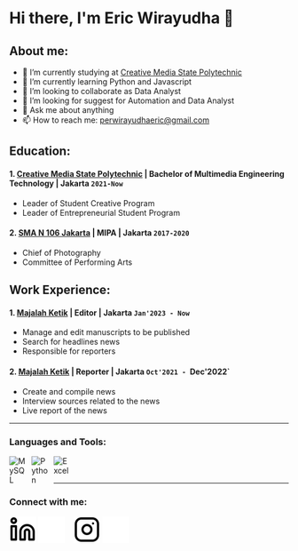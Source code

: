 # Hi there, I'm Eric Wirayudha 👋
## About me:
- 🔭 I’m currently studying at [Creative Media State Polytechnic](https://polimedia.ac.id/)
- 🌱 I’m currently learning Python and Javascript
- 👯 I’m looking to collaborate as Data Analyst
- 🤔 I’m looking for suggest for Automation and Data Analyst
- 💬 Ask me about anything
- 📫 How to reach me: perwirayudhaeric@gmail.com

## Education:

#### 1. [Creative Media State Polytechnic](https://polimedia.ac.id/) | Bachelor of Multimedia Engineering Technology | Jakarta `2021-Now`
   - Leader of Student Creative Program
   - Leader of Entrepreneurial Student Program
 #### 2. [SMA N 106 Jakarta](http://www.smanegeri106jakarta.sch.id/) | MIPA | Jakarta `2017-2020`
   - Chief of Photography
   - Committee of Performing Arts

## Work Experience:
#### 1. [Majalah Ketik](https://majalahketik.com/) | Editor | Jakarta `Jan'2023 - Now`
   - Manage and edit manuscripts to be published
   - Search for headlines news 
   - Responsible for reporters
#### 2. [Majalah Ketik](https://majalahketik.com/) | Reporter | Jakarta `Oct'2021 - `Dec'2022`
   - Create and compile news
   - Interview sources related to the news
   - Live report of the news 
---

### Languages and Tools:

[<img align="left" alt="MySQL" width="30px" src="https://cdn.jsdelivr.net/gh/devicons/devicon/icons/mysql/mysql-original.svg" style="padding-right:10px;" />][webdev]
[<img align="left" alt="Python" width="30px" src="https://upload.wikimedia.org/wikipedia/commons/thumb/c/c3/Python-logo-notext.svg/110px-Python-logo-notext.svg.png?20100317150552" style="padding-right:10px;" />][webdev]
[<img align="left" alt="Excel" width="30px" src="https://is2-ssl.mzstatic.com/image/thumb/Purple126/v4/a8/fd/5a/a8fd5a84-c6f1-355f-3b9f-6e86598efaa3/XCEL.png/1200x630bb.png" style="padding-right:10px;" />][webdev]

<br />
<br />

---
### Connect with me:

[![website](./img/linkedin-light.svg)](https://www.linkedin.com/in/eric-wirayudha-56396b16b/#gh-light-mode-only)
[![website](./img/linkedin-dark.svg)](https://www.linkedin.com/in/eric-wirayudha-56396b16b/#gh-dark-mode-only)
&nbsp;&nbsp;
[![website](./img/instagram-light.svg)](https://instagram.com/perwirayudhaeric#gh-light-mode-only)
[![website](./img/instagram-dark.svg)](https://instagram.com/perwirayudhaeric#gh-dark-mode-only)

[webdev]: https://github.com/ericyudha/ERICYUDHA
